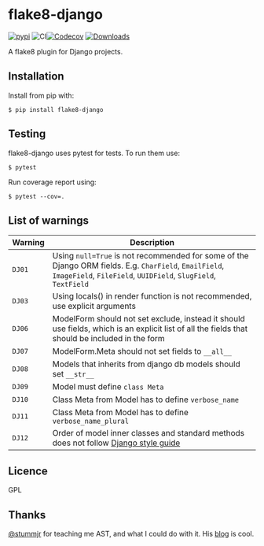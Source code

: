 # flake8-django

[![pypi](https://img.shields.io/pypi/v/flake8-django.svg)](https://pypi.python.org/pypi/flake8-django/)
![CI](https://github.com/rocioar/flake8-django/workflows/CI/badge.svg)[![Codecov](https://codecov.io/gh/rocioar/flake8-django/branch/master/graph/badge.svg)](https://codecov.io/gh/rocioar/flake8-django)
[![Downloads](https://pepy.tech/badge/flake8-django)](https://pepy.tech/project/flake8-django)

A flake8 plugin for Django projects.

## Installation

Install from pip with:

```
$ pip install flake8-django
```

## Testing

flake8-django uses pytest for tests. To run them use:

```
$ pytest
````

Run coverage report using:

```
$ pytest --cov=.
```

## List of warnings

| Warning | Description |
| --- | --- |
| `DJ01` | Using `null=True` is not recommended for some of the Django ORM fields. E.g. `CharField`, `EmailField`, `ImageField`, `FileField`, `UUIDField`, `SlugField`, `TextField` |
| `DJ03` | Using locals() in render function is not recommended, use explicit arguments |
| `DJ06` | ModelForm should not set exclude, instead it should use fields, which is an explicit list of all the fields that should be included in the form |
| `DJ07` | ModelForm.Meta should not set fields to `__all__`|
| `DJ08` | Models that inherits from django db models should set `__str__`|
| `DJ09` | Model must define `class Meta`|
| `DJ10` | Class Meta from Model has to define `verbose_name`|
| `DJ11` | Class Meta from Model has to define `verbose_name_plural`|
| `DJ12` | Order of model inner classes and standard methods does not follow [Django style guide](https://docs.djangoproject.com/en/dev/internals/contributing/writing-code/coding-style/#model-style) |

## Licence

GPL

## Thanks

[@stummjr](https://github.com/stummjr) for teaching me AST, and what I could do with it. His [blog](https://stummjr.org/post/building-a-custom-flake8-plugin/) is cool.
